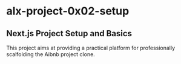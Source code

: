 # alx-project-0x02-setup

## Next.js Project Setup and Basics

This project aims at providing a practical platform for professionally scalfolding the Aibnb project clone.
